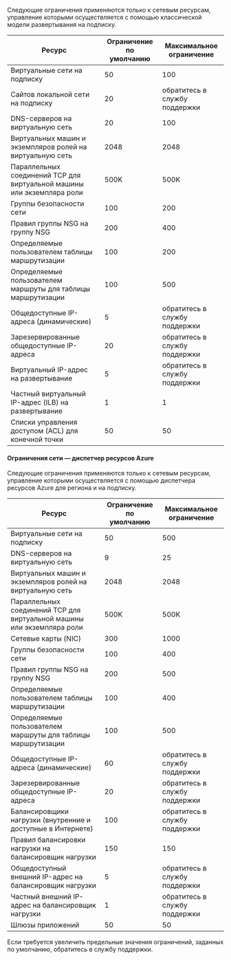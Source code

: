 Следующие ограничения применяются только к сетевым ресурсам, управление которыми осуществляется с помощью классической модели развертывания на подписку.

Ресурс| Ограничение по умолчанию | Максимальное ограничение
--- | --- | --- 
Виртуальные сети на подписку | 50 | 100
Сайтов локальной сети на подписку | 20 | обратитесь в службу поддержки
DNS-серверов на виртуальную сеть | 20 | 100
Виртуальных машин и экземпляров ролей на виртуальную сеть | 2048 | 2048
Параллельных соединений TCP для виртуальной машины или экземпляра роли | 500K | 500K 
Группы безопасности сети | 100 | 200
Правил группы NSG на группу NSG | 200 | 400
Определяемые пользователем таблицы маршрутизации | 100 | 200
Определяемые пользователем маршруты для таблицы маршрутизации | 100 | 500
Общедоступные IP-адреса (динамические) | 5 | обратитесь в службу поддержки
Зарезервированные общедоступные IP-адреса | 20 | обратитесь в службу поддержки
Виртуальный IP-адрес на развертывание | 5 | обратитесь в службу поддержки
Частный виртуальный IP-адрес (ILB) на развертывание | 1 | 1
Списки управления доступом (ACL) для конечной точки | 50 | 50


#### Ограничения сети — диспетчер ресурсов Azure

Следующие ограничения применяются только к сетевым ресурсам, управление которыми осуществляется с помощью диспетчера ресурсов Azure для региона и на подписку.

Ресурс| Ограничение по умолчанию | Максимальное ограничение
--- | --- | ---
Виртуальные сети на подписку | 50 | 500
DNS-серверов на виртуальную сеть | 9 | 25
Виртуальных машин и экземпляров ролей на виртуальную сеть | 2048 | 2048
Параллельных соединений TCP для виртуальной машины или экземпляра роли | 500K |500K
Сетевые карты (NIC) | 300 | 1000
Группы безопасности сети | 100 | 400
Правил группы NSG на группу NSG | 200 | 500
Определяемые пользователем таблицы маршрутизации | 100 | 400
Определяемые пользователем маршруты для таблицы маршрутизации | 100 | 500
Общедоступные IP-адреса (динамические) | 60 | обратитесь в службу поддержки
Зарезервированные общедоступные IP-адреса | 20 | обратитесь в службу поддержки
Балансировщики нагрузки (внутренние и доступные в Интернете) | 100 | обратитесь в службу поддержки
Правил балансировки нагрузки на балансировщик нагрузки | 150 | 150
Общедоступный внешний IP-адрес на балансировщик нагрузки | 5 | обратитесь в службу поддержки
Частный внешний IP-адрес на балансировщик нагрузки | 1 | обратитесь в службу поддержки
Шлюзы приложений | 50 | 50

Если требуется увеличить предельные значения ограничений, заданных по умолчанию, обратитесь в службу поддержки.

<!---HONumber=AcomDC_0224_2016-->